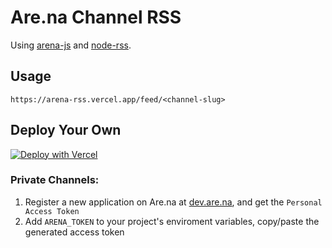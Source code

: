 # Are.na Channel RSS

Using [arena-js](https://github.com/ivangreene/arena-js) and [node-rss](https://github.com/dylang/node-rss).

## Usage

`https://arena-rss.vercel.app/feed/<channel-slug>`

## Deploy Your Own

[![Deploy with Vercel](https://vercel.com/button)](https://vercel.com/new/project?template=https://github.com/garrying/arena-channel-rss/tree/master)

### Private Channels:
1. Register a new application on Are.na at [dev.are.na](https://dev.are.na/), and get the `Personal Access Token`
2. Add `ARENA_TOKEN` to your project's enviroment variables, copy/paste the generated access token
